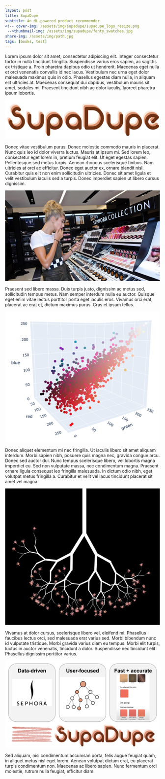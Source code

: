 ```yaml
---
layout: post
title: SupaDupe
subtitle: An ML-powered product recommender
<!-- cover-img: /assets/img/supadupe/supadupe_logo_resize.png
 -->thumbnail-img: /assets/img/supadupe/fenty_swatches.jpg
share-img: /assets/img/path.jpg
tags: [books, test]
---
```


Lorem ipsum dolor sit amet, consectetur adipiscing elit. Integer consectetur tortor in nulla tincidunt fringilla. Suspendisse varius eros sapien, ac sagittis ex tristique a. Proin pharetra dapibus odio ut hendrerit. Maecenas eget nulla et orci venenatis convallis id nec lacus. Vestibulum nec urna eget dolor malesuada maximus quis in odio. Phasellus egestas diam nulla, in aliquam elit ultricies at. Maecenas consequat dui dapibus, vestibulum mauris sit amet, sodales mi. Praesent tincidunt nibh ac dolor iaculis, laoreet pharetra ipsum lobortis.

![logo]( ../assets/img/supadupe/supadupe_logo.png )

Donec vitae vestibulum purus. Donec molestie commodo mauris in placerat. Nunc quis leo id dolor viverra luctus. Mauris at ipsum mi. Sed lorem leo, consectetur eget lorem in, pretium feugiat elit. Ut eget egestas sapien. Pellentesque sed metus turpis. Aenean rhoncus scelerisque finibus. Nam ultricies at orci ac efficitur. Donec eget auctor ex, ornare blandit nisl. Curabitur quis elit non enim sollicitudin ultricies. Donec sit amet ligula et velit vestibulum iaculis sed a turpis. Donec imperdiet sapien ut libero cursus dignissim.

![shopper]( ../assets/img/supadupe/shopper.png )


Praesent sed libero massa. Duis turpis justo, dignissim ac metus sed, sollicitudin tempus metus. Nam semper interdum nulla eu auctor. Quisque eget enim vitae lectus porttitor porta eget iaculis eros. Vivamus orci erat, placerat ac erat et, dictum maximus purus. Cras et ipsum tellus. 

![rgb]( ../assets/img/supadupe/rgb_space.png )

Donec aliquet elementum mi nec fringilla. Ut iaculis libero sit amet aliquam interdum. Morbi sapien nibh, posuere quis magna nec, gravida congue arcu. Donec sed auctor dui. Nunc tempus scelerisque libero, vel lobortis magna imperdiet eu. Sed non vulputate massa, nec condimentum magna. Praesent ornare ligula consequat leo fringilla malesuada. In dictum odio nibh, eget volutpat metus fringilla a. Curabitur et velit vel lacus tincidunt placerat sit amet vel magna. 

![decision]( ../assets/img/supadupe/decision_tree.png )

 Vivamus at dolor cursus, scelerisque libero vel, eleifend mi. Phasellus faucibus lectus orci, sed malesuada erat varius sed. Morbi bibendum nunc id vulputate tristique. Morbi gravida varius diam eu tempus. Morbi elit turpis, luctus in auctor venenatis, tincidunt a dolor. Suspendisse nec tincidunt elit. Phasellus dignissim porttitor varius.

![summary]( ../assets/img/supadupe/summary.png )

Sed aliquam, nisi condimentum accumsan porta, felis augue feugiat quam, in aliquet metus nisl eget lorem. Aenean volutpat dictum erat, eu placerat turpis condimentum non. Maecenas ac libero sapien. Nunc fermentum orci molestie, rutrum nulla feugiat, efficitur diam.